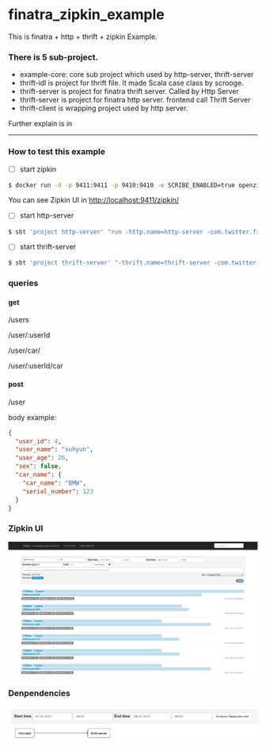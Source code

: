 # finatra_zipkin_example
This is finatra + http + thrift + zipkin Example.

### There is 5 sub-project.
- example-core: core sub project which used by http-server, thrift-server 
- thrift-idl is project for thrift file. It made Scala case class by scrooge.
- thrift-server is project for finatra thrift server. Called by Http Server
- thrift-server is project for finatra http server. frontend call Thrift Server
- thrift-client is wrapping project used by http server.

Further explain is in [](here) 

---

### How to test this example

- [ ] start zipkin
```bash
$ docker run -d -p 9411:9411 -p 9410:9410 -e SCRIBE_ENABLED=true openzipkin/zipkin
```

You can see Zipkin UI in [http://localhost:9411/zipkin/](http://localhost:9411/zipkin/)

- [ ] start http-server
```bash
$ sbt 'project http-server' "run -http.name=http-server -com.twitter.finagle.zipkin.host=localhost:9410 -com.twitter.finagle.zipkin.initialSampleRate=1"
```

- [ ] start thrift-server
```bash
$ sbt 'project thrift-server' "-thrift.name=thrift-server -com.twitter.finagle.zipkin.host=localhost:9410 -com.twitter.finagle.zipkin.initialSampleRate=1"
```


### queries
#### get
/users

/user/:userId

/user/car/

/user/:userId/car

#### post
/user

body example:

```json
{
  "user_id": 4,
  "user_name": "suhyun",
  "user_age": 26,
  "sex": false,
  "car_name": {
    "car_name": "BMW",
    "serial_number": 123
  }
}

```


### Zipkin UI
![zipkinUi](doc/zipkinui1.png)

### Denpendencies
![dependencies](doc/dependency.png)
